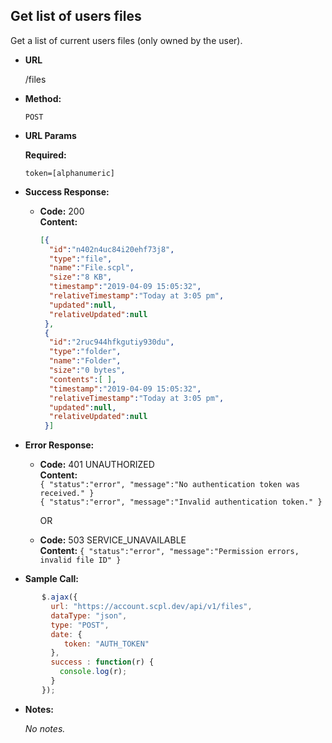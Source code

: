 **Get list of users files**
----
Get a list of current users files (only owned by the user).

* **URL**

  /files

* **Method:**

  `POST`

*  **URL Params**

   **Required:**

   `token=[alphanumeric]`

* **Success Response:**

     * **Code:** 200 <br />
       **Content:**<br/>
       ```json
       [{
         "id":"n402n4uc84i20ehf73j8",
         "type":"file",
         "name":"File.scpl",
         "size":"8 KB",
         "timestamp":"2019-04-09 15:05:32",
         "relativeTimestamp":"Today at 3:05 pm",
         "updated":null,
         "relativeUpdated":null
        },
        {
         "id":"2ruc944hfkgutiy930du",
         "type":"folder",
         "name":"Folder",
         "size":"0 bytes",
         "contents":[ ],
         "timestamp":"2019-04-09 15:05:32",
         "relativeTimestamp":"Today at 3:05 pm",
         "updated":null,
         "relativeUpdated":null
        }]
        ```

* **Error Response:**

   * **Code:** 401 UNAUTHORIZED <br />
     **Content:**<br/>
     `{ "status":"error", "message":"No authentication token was received." }`<br/>
     `{ "status":"error", "message":"Invalid authentication token." }`

     OR

    * **Code:** 503 SERVICE_UNAVAILABLE <br />
       **Content:** `{ "status":"error", "message":"Permission errors, invalid file ID" }`

* **Sample Call:**

```javascript
       $.ajax({
         url: "https://account.scpl.dev/api/v1/files",
         dataType: "json",
         type: "POST",
         date: {
            token: "AUTH_TOKEN"
         },
         success : function(r) {
           console.log(r);
         }
       });
```

* **Notes:**

     _No notes._
